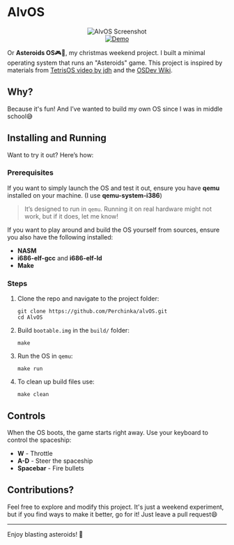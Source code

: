 # AlvOS
<div align="center">
  <img src="https://github.com/user-attachments/assets/c630a960-0b13-46c2-8926-4b2c99d89d8a" alt="AlvOS Screenshot">
</div>


<div align="center">
  <a href="https://www.youtube.com/watch?v=zsoB8iM0r5U">
    <img src="https://img.youtube.com/vi/zsoB8iM0r5U/0.jpg" alt="Demo">
  </a>
</div>



Or **Asteroids OS**🎮🚀, my christmas weekend project.
I built a minimal operating system that runs an "Asteroids" game. This project is inspired by materials from [TetrisOS video by jdh](https://www.youtube.com/watch?v=FaILnmUYS_U) and the [OSDev Wiki](https://wiki.osdev.org/Expanded_Main_Page).

## Why?

Because it's fun! And I’ve wanted to build my own OS since I was in middle school😅


## Installing and Running 

Want to try it out? Here’s how:

### Prerequisites
If you want to simply launch the OS and test it out, ensure you have **qemu** installed on your machine. (I use **qemu-system-i386**)
> It’s designed to run in `qemu`. Running it on real hardware might not work, but if it does, let me know!

If you want to play around and build the OS yourself from sources, ensure you also have the following installed:
- **NASM**
- **i686-elf-gcc** and **i686-elf-ld**
- **Make**

### Steps

1. Clone the repo and navigate to the project folder:
   ```
   git clone https://github.com/Perchinka/alvOS.git
   cd AlvOS
   ```

2. Build `bootable.img` in the `build/` folder:
   ```
   make
   ```

3. Run the OS in `qemu`:
   ```
   make run
   ```

4. To clean up build files use:
   ```
   make clean
   ```

## Controls

When the OS boots, the game starts right away. Use your keyboard to control the spaceship:

- **W** - Throttle
- **A-D** - Steer the spaceship
- **Spacebar** - Fire bullets


## Contributions?

Feel free to explore and modify this project. It's just a weekend experiment, but if you find ways to make it better, go for it! Just leave a pull request😄

---

Enjoy blasting asteroids! 🎉
